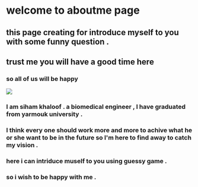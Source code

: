 # welcome to aboutme page 
## this page creating for introduce myself to you with some funny question .
## trust me you will have a good time here 
### so all of us will be happy 
![](https://l2lbyte.files.wordpress.com/2012/09/about-me.jpg)
### I am siham khaloof . a biomedical engineer , I have graduated from yarmouk university .
### I think every one should work more and more to achive what he or she want to be in the future so I'm here to find away to catch my vision .
### here i can intriduce muself to you using guessy game .
### so i wish to be happy with me .
